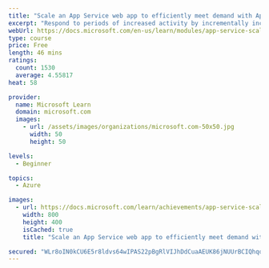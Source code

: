 ```yaml
---
title: "Scale an App Service web app to efficiently meet demand with App Service scale up and scale out"
excerpt: "Respond to periods of increased activity by incrementally increasing the resources available and then, to reduce costs, decreasing these resources when activity drops."
webUrl: https://docs.microsoft.com/en-us/learn/modules/app-service-scale-up-scale-out/
type: course
price: Free
length: 46 mins
ratings:
  count: 1530
  average: 4.55817
heat: 58

provider:
  name: Microsoft Learn
  domain: microsoft.com
  images:
    - url: /assets/images/organizations/microsoft.com-50x50.jpg
      width: 50
      height: 50

levels:
  - Beginner

topics:
  - Azure

images:
  - url: https://docs.microsoft.com/learn/achievements/app-service-scale-up-scale-out-social.png
    width: 800
    height: 400
    isCached: true
    title: "Scale an App Service web app to efficiently meet demand with App Service scale up and scale out"

secured: "WLr8oIN0kCU6E5r8ldvs64wIPAS22pBgRlVIJhDdCuaAEUK86jNUUrBCIQhqoCLWx3ES59wQhpiMTSTVlXyUwqL5EAdfPN5m+2Fv3XtRXHVWbafiR5rqzepY5dbFdgnhHGhApFaNgf2Jm7lNWAVR58VwAucJPcUh0yoCk9mIivmmpanq/spMNH9PBY+wD7a6YfKHrfvLvImU2/ovKPXlkxHRrmudj2r7TJBOss5rZiDwN9PiQJN5wio1CcDgA934hbhDw6vInXhrqAYGM+5Izo3EC8uNcg5Hfk4R/hDm4BXv4QkipKM1YGxLlC62NxtkG6L9zJaA19JAhLpEhoG1j+h1f3mIvQ1c+7fvZX6ZJrDRQT6CujXcBtK+zRiaznKeIEIZs1h4AKsVNhWDOjgh/w==;69xCMKRvlI/cfzbReTjuSA=="
---
```


